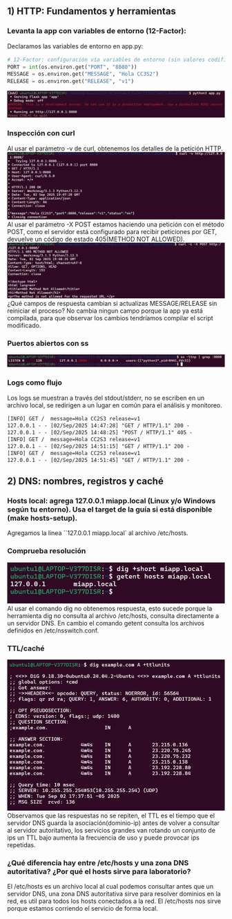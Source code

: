 ## 1) HTTP: Fundamentos y herramientas
### Levanta la app con variables de entorno (12-Factor):
Declaramos las variables de entorno en app.py:
```python
# 12-Factor: configuración vía variables de entorno (sin valores codificados)
PORT = int(os.environ.get("PORT", "8080"))
MESSAGE = os.environ.get("MESSAGE", "Hola CC3S2")
RELEASE = os.environ.get("RELEASE", "v1")
```
![variables-de-entorno](imagenes/variables_de_entorno.png)
### Inspección con curl
Al usar el parámetro -v de curl, obtenemos los detalles de la petición HTTP.
![inspeccion-con-curl](imagenes/inspeccion_con_curl.png)
Al usar el parámetro -X POST estamos haciendo una petición con el método POST, como el servidor está configurado para recibir peticiones por GET, devuelve un código de estado 405(METHOD NOT ALLOWED).
![peticion-incorrecta](imagenes/peticion_incorrecta.png)
¿Qué campos de respuesta cambian si actualizas MESSAGE/RELEASE sin reiniciar el proceso? 
No cambia ningun campo porque la app ya está compilada, para que observar los cambios tendríamos compilar el script modificado.
### Puertos abiertos con ss
![puerto-abierto](imagenes/revision_del_puerto.png)
### Logs como flujo
Los logs se muestran a través del stdout/stderr, no se escriben en un archivo local, se redirigen a un lugar en común para el análisis y monitoreo.
```
[INFO] GET /  message=Hola CC2S3 release=v1
127.0.0.1 - - [02/Sep/2025 14:47:28] "GET / HTTP/1.1" 200 -
127.0.0.1 - - [02/Sep/2025 14:48:25] "POST / HTTP/1.1" 405 -
[INFO] GET /  message=Hola CC2S3 release=v1
127.0.0.1 - - [02/Sep/2025 14:51:15] "GET / HTTP/1.1" 200 -
[INFO] GET /  message=Hola CC2S3 release=v1
127.0.0.1 - - [02/Sep/2025 14:51:45] "GET / HTTP/1.1" 200 -
```
## 2) DNS: nombres, registros y caché
### Hosts local: agrega 127.0.0.1 miapp.local (Linux y/o Windows según tu entorno). Usa el target de la guía si está disponible (make hosts-setup).
Agregamos la linea ``127.0.0.1 miapp.local` al archivo /etc/hosts.
### Comprueba resolución
![dig-a-miapp.local](imagenes/dig_al_dominio.png)
Al usar el comando dig no obtenemos respuesta, esto sucede porque la herramienta dig no consulta al archivo /etc/hosts, consulta directamente a un servidor DNS. En cambio el comando getent consulta los archivos definidos en /etc/nsswitch.conf.
### TTL/caché
![ttl-cache](imagenes/ttl-cache.png)
Observamos que las respuestas no se repiten, el TTL es el tiempo que el servidor DNS guarda la asociación(dominio-ip) antes de volver a consultar al servidor autoritativo, los servicios grandes van rotando un conjunto de ips un TTL bajo aumenta la frecuencia de uso y puede provocar ips repetidas.
### ¿Qué diferencia hay entre /etc/hosts y una zona DNS autoritativa? ¿Por qué el hosts sirve para laboratorio?
El /etc/hosts es un archivo local al cual podemos consultar antes que un servidor DNS, una zona DNS autoritativa sirve para resolver dominios en la red, es util para todos los hosts conectados a la red. El /etc/hosts nos sirve porque estamos corriendo el servicio de forma local.

